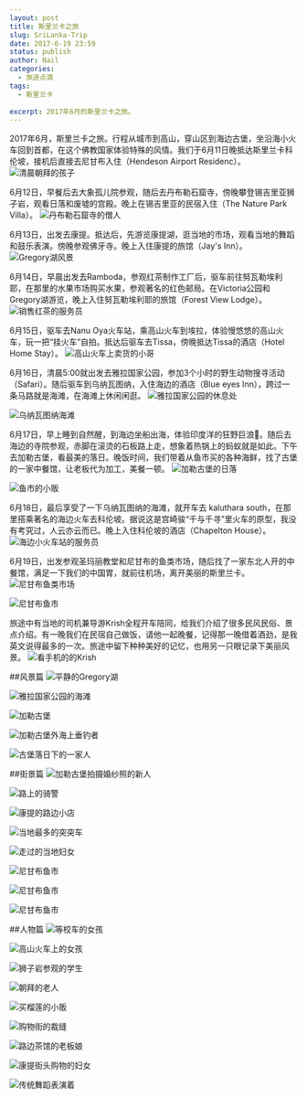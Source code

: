 ```yaml
---
layout: post
title: 斯里兰卡之旅
slug: SriLanka-Trip
date: 2017-6-19 23:59
status: publish
author: Nail
categories: 
  - 旅途点滴
tags: 
  - 斯里兰卡
 
excerpt: 2017年6月的斯里兰卡之旅。
---
```


2017年6月，斯里兰卡之旅。行程从城市到高山，穿山区到海边古堡，坐沿海小火车回到首都，在这个佛教国家体验特殊的风情。我们于6月11日晚抵达斯里兰卡科伦坡，接机后直接去尼甘布入住（Hendeson Airport Residenc）。
![清晨朝拜的孩子](./images/20170611-Sri/slk-1.jpg)

6月12日，早餐后去大象孤儿院参观，随后去丹布勒石窟寺，傍晚攀登锡吉里亚狮子岩，观看日落和废墟的宫殿。晚上在锡吉里亚的民宿入住（The Nature Park Villa）。
![丹布勒石窟寺的僧人](./images/20170611-Sri/slk-23.jpg)

6月13日，出发去康提。抵达后，先游览康提湖，逛当地的市场，观看当地的舞蹈和鼓乐表演。傍晚参观佛牙寺。晚上入住康提的旅馆（Jay's Inn）。
![Gregory湖风景](./images/20170611-Sri/slk-43.jpg)

6月14日，早晨出发去Ramboda，参观红茶制作工厂后，驱车前往努瓦勒埃利耶，在那里的水果市场购买水果，参观著名的红色邮局。在Victoria公园和Gregory湖游览，晚上入住努瓦勒埃利耶的旅馆（Forest View Lodge）。
![销售红茶的服务员](./images/20170611-Sri/slk-22.jpg)

6月15日，驱车去Nanu Oya火车站，乘高山火车到埃拉，体验慢悠悠的高山火车，玩一把“挂火车”自拍。抵达后驱车去Tissa，傍晚抵达Tissa的酒店（Hotel Home Stay）。
![高山火车上卖货的小哥](./images/20170611-Sri/slk-25.jpg)

6月16日，清晨5:00就出发去雅拉国家公园，参加3个小时的野生动物搜寻活动（Safari）。随后驱车到乌纳瓦图纳，入住海边的酒店（Blue eyes Inn），跨过一条马路就是海滩，在海滩上休闲闲逛。
![雅拉国家公园的休息处](./images/20170611-Sri/slk-37.jpg)

![乌纳瓦图纳海滩](./images/20170611-Sri/slk-40.jpg)

6月17日，早上睡到自然醒，到海边坐船出海，体验印度洋的狂野巨浪🌊。随后去海边的寺院参观，赤脚在滚烫的石板路上走，想象着热锅上的蚂蚁就是如此。下午去加勒古堡，看最美的落日。晚饭时间，我们带着从鱼市买的各种海鲜，找了古堡的一家中餐馆，让老板代为加工，美餐一顿。
![加勒古堡的日落](./images/20170611-Sri/slk-42.jpg)

![鱼市的小贩](./images/20170611-Sri/slk-18.jpg)

6月18日，最后享受了一下乌纳瓦图纳的海滩，就开车去 kaluthara south，在那里搭乘著名的海边火车去科伦坡。据说这是宫崎骏“千与千寻”里火车的原型，我没有考究过，人云亦云而已。晚上入住科伦坡的酒店（Chapelton House）。
![海边小火车站的服务员](./images/20170611-Sri/slk-30.jpg)

6月19日，出发参观圣玛丽教堂和尼甘布的鱼类市场，随后找了一家东北人开的中餐馆，满足一下我们的中国胃，就前往机场，离开美丽的斯里兰卡。
![尼甘布鱼类市场](./images/20170611-Sri/slk-10.jpg)

![尼甘布鱼市](./images/20170611-Sri/slk-14.jpg)

旅途中有当地的司机兼导游Krish全程开车陪同，给我们介绍了很多民风民俗、景点介绍。有一晚我们在民宿自己做饭，请他一起晚餐，记得那一晚借着酒劲，是我英文说得最多的一次。旅途中留下种种美好的记忆，也用另一只眼记录下美丽风景。
![看手机的的Krish](./images/20170611-Sri/slk-8.jpg)

##风景篇
![平静的Gregory湖](./images/20170611-Sri/slk-36.jpg)

![雅拉国家公园的海滩](./images/20170611-Sri/slk-38.jpg)

![加勒古堡](./images/20170611-Sri/slk-39.jpg)

![加勒古堡外海上垂钓者](./images/20170611-Sri/slk-41.jpg)

![古堡落日下的一家人](./images/20170611-Sri/slk-9.jpg)


##街景篇
![加勒古堡拍摄婚纱照的新人](./images/20170611-Sri/slk-35.jpg)

![路上的骑警](./images/20170611-Sri/slk-32.jpg)

![康提的路边小店](./images/20170611-Sri/slk-33.jpg)

![当地最多的突突车](./images/20170611-Sri/slk-34.jpg)

![走过的当地妇女](./images/20170611-Sri/slk-31.jpg)

![尼甘布鱼市](./images/20170611-Sri/slk-17.jpg)

![尼甘布鱼市](./images/20170611-Sri/slk-15.jpg)

![尼甘布鱼市](./images/20170611-Sri/slk-12.jpg)


##人物篇
![等校车的女孩](./images/20170611-Sri/slk-2.jpg)

![高山火车上的女孩](./images/20170611-Sri/slk-3.jpg)

![狮子岩参观的学生](./images/20170611-Sri/slk-4.jpg)

![朝拜的老人](./images/20170611-Sri/slk-5.jpg)

![买榴莲的小贩](./images/20170611-Sri/slk-6.jpg)

![购物街的裁缝](./images/20170611-Sri/slk-20.jpg)

![路边茶馆的老板娘](./images/20170611-Sri/slk-21.jpg)

![康提街头购物的妇女](./images/20170611-Sri/slk-24.jpg)

![传统舞蹈表演着](./images/20170611-Sri/slk-26.jpg)





